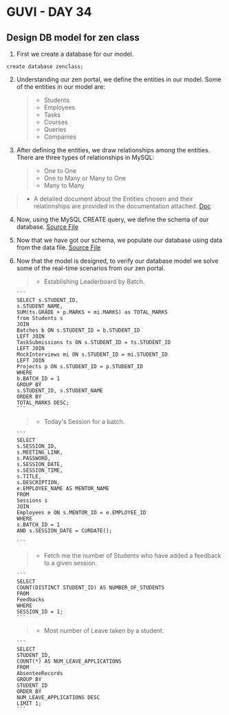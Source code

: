 # GUVI - DAY 34

## Design DB model for zen class

1. First we create a database for our model.

```
create database zenclass;

```

2.  Understanding our zen portal, we define the entities in our model. Some of the entities in our model are:

    > - Students
    > - Employees
    > - Tasks
    > - Courses
    > - Queries
    > - Companies

3.  After defining the entities, we draw relationships among the entities. There are three types of relationships in MySQL:

    > - One to One
    > - One to Many or Many to One
    > - Many to Many

> - A detailed document about the Entities chosen and their relationships are provided in the documentation attached. [Doc]()

4.  Now, using the MySQL CREATE query, we define the schema of our database. [Source File](./Schema.sql)

5.  Now that we have got our schema, we populate our database using data from the data file. [Source File](./Data.sql.pdf)

6.  Now that the model is designed, to verify our database model we solve some of the real-time scenarios from our zen portal.

    > - Establishing Leaderboard by Batch.

        ```
        SELECT s.STUDENT_ID,
        s.STUDENT_NAME,
        SUM(ts.GRADE + p.MARKS + mi.MARKS) as TOTAL_MARKS
        from Students s
        JOIN
        Batches b ON s.STUDENT_ID = b.STUDENT_ID
        LEFT JOIN
        TaskSubmissions ts ON s.STUDENT_ID = ts.STUDENT_ID
        LEFT JOIN
        MockInterviews mi ON s.STUDENT_ID = mi.STUDENT_ID
        LEFT JOIN
        Projects p ON s.STUDENT_ID = p.STUDENT_ID
        WHERE
        b.BATCH_ID = 1
        GROUP BY
        s.STUDENT_ID, s.STUDENT_NAME
        ORDER BY
        TOTAL_MARKS DESC;
        ```

    > - Today's Session for a batch.

        ```
        SELECT
        s.SESSION_ID,
        s.MEETING_LINK,
        s.PASSWORD,
        s.SESSION_DATE,
        s.SESSION_TIME,
        s.TITLE,
        s.DESCRIPTION,
        e.EMPLOYEE_NAME AS MENTOR_NAME
        FROM
        Sessions s
        JOIN
        Employees e ON s.MENTOR_ID = e.EMPLOYEE_ID
        WHERE
        s.BATCH_ID = 1
        AND s.SESSION_DATE = CURDATE();

        ```

    > - Fetch me the number of Students who have added a feedback to a given session.

        ```
        SELECT
        COUNT(DISTINCT STUDENT_ID) AS NUMBER_OF_STUDENTS
        FROM
        Feedbacks
        WHERE
        SESSION_ID = 1;
        ```

    > - Most number of Leave taken by a student.

        ```
        SELECT
        STUDENT_ID,
        COUNT(*) AS NUM_LEAVE_APPLICATIONS
        FROM
        AbsenteeRecords
        GROUP BY
        STUDENT_ID
        ORDER BY
        NUM_LEAVE_APPLICATIONS DESC
        LIMIT 1;
        ```
